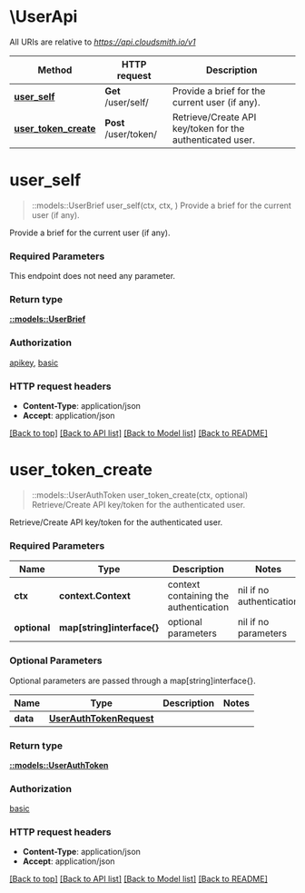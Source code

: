 # \UserApi

All URIs are relative to *https://api.cloudsmith.io/v1*

Method | HTTP request | Description
------------- | ------------- | -------------
[**user_self**](UserApi.md#user_self) | **Get** /user/self/ | Provide a brief for the current user (if any).
[**user_token_create**](UserApi.md#user_token_create) | **Post** /user/token/ | Retrieve/Create API key/token for the authenticated user.


# **user_self**
> ::models::UserBrief user_self(ctx, ctx, )
Provide a brief for the current user (if any).

Provide a brief for the current user (if any).

### Required Parameters
This endpoint does not need any parameter.

### Return type

[**::models::UserBrief**](UserBrief.md)

### Authorization

[apikey](../README.md#apikey), [basic](../README.md#basic)

### HTTP request headers

 - **Content-Type**: application/json
 - **Accept**: application/json

[[Back to top]](#) [[Back to API list]](../README.md#documentation-for-api-endpoints) [[Back to Model list]](../README.md#documentation-for-models) [[Back to README]](../README.md)

# **user_token_create**
> ::models::UserAuthToken user_token_create(ctx, optional)
Retrieve/Create API key/token for the authenticated user.

Retrieve/Create API key/token for the authenticated user.

### Required Parameters

Name | Type | Description  | Notes
------------- | ------------- | ------------- | -------------
 **ctx** | **context.Context** | context containing the authentication | nil if no authentication
 **optional** | **map[string]interface{}** | optional parameters | nil if no parameters

### Optional Parameters
Optional parameters are passed through a map[string]interface{}.

Name | Type | Description  | Notes
------------- | ------------- | ------------- | -------------
 **data** | [**UserAuthTokenRequest**](UserAuthTokenRequest.md)|  | 

### Return type

[**::models::UserAuthToken**](UserAuthToken.md)

### Authorization

[basic](../README.md#basic)

### HTTP request headers

 - **Content-Type**: application/json
 - **Accept**: application/json

[[Back to top]](#) [[Back to API list]](../README.md#documentation-for-api-endpoints) [[Back to Model list]](../README.md#documentation-for-models) [[Back to README]](../README.md)

